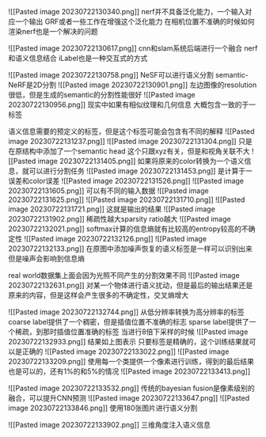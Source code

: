 ![[Pasted image 20230722130340.png]]
nerf并不具备泛化能力，一个输入对应一个输出
GRF或者一些工作在增强这个泛化能力
在相机位置不准确的时候如何渲染nerf也是一个解决的问题

![[Pasted image 20230722130617.png]]
cnn和slam系统后端进行一个融合
nerf和语义信息结合 iLabel也是一种交互式的方式

![[Pasted image 20230722130758.png]]
NeSF可以进行语义分割
semantic-NeRF是2D分割
![[Pasted image 20230722130901.png]]
左边图像的resolution很低，但是生成的semantic的分割性能很好
![[Pasted image 20230722130956.png]]
现实中如果有相似纹理和几何信息 大概包含一致的于一标签

语义信息需要的预定义的标签，但是这个标签可能会包含有不同的解释
![[Pasted image 20230722131237.png]]
![[Pasted image 20230722131304.png]]
只是在原结构中添加了一个semantic head
这个只跟xyz有关，但是和视角关联不大
![[Pasted image 20230722131405.png]]
如果将原来的color转换为一个语义信息，就可以进行分割任务
![[Pasted image 20230722131453.png]]
是计算于一误差和color误差
![[Pasted image 20230722131526.png]]
![[Pasted image 20230722131605.png]]
可以有不同的输入数据
![[Pasted image 20230722131625.png]]
![[Pasted image 20230722131710.png]]
![[Pasted image 20230722131721.png]]
这就是输出的结果
![[Pasted image 20230722131902.png]]
稀疏性越大sparsity ratio越大
![[Pasted image 20230722132021.png]]
softmax计算的信息熵就有比较高的entropy较高的不确定性
![[Pasted image 20230722132126.png]]
![[Pasted image 20230722132133.png]]
在原图中添加噪声恢复的语义标签是一样可以识别出来
但是噪声会影响到信息熵

real world数据集上面会因为光照不同产生的分割效果不同
![[Pasted image 20230722132631.png]]
对某一个物体进行语义扰动，但是最后的输出结果还是原来的内容，但是这样会产生很多的不确定性，交叉熵增大

![[Pasted image 20230722132744.png]]
从低分辨率转换为高分辨率的标签
coarse label提供了一个稠密，但是插值位置不准确的标志
sparse label提供了一个稀疏，到那时插值位置准确的标签
当进行8倍下采样的时候
![[Pasted image 20230722132933.png]]
结果如上图表示
只要标签是精确的，这个训练结果就可以是正确的
![[Pasted image 20230722133022.png]]
![[Pasted image 20230722133209.png]]
使用每一个类提供一个像素进行训练，得到的最后结果也是可以的，还有1%的和5%的情况
![[Pasted image 20230722133413.png]]

![[Pasted image 20230722133532.png]]
传统的bayesian fusion是像素级别的融合，可以提升CNN预测
![[Pasted image 20230722133647.png]]
![[Pasted image 20230722133846.png]]
使用180张图片进行语义分割

![[Pasted image 20230722133902.png]]
三维角度注入语义信息
